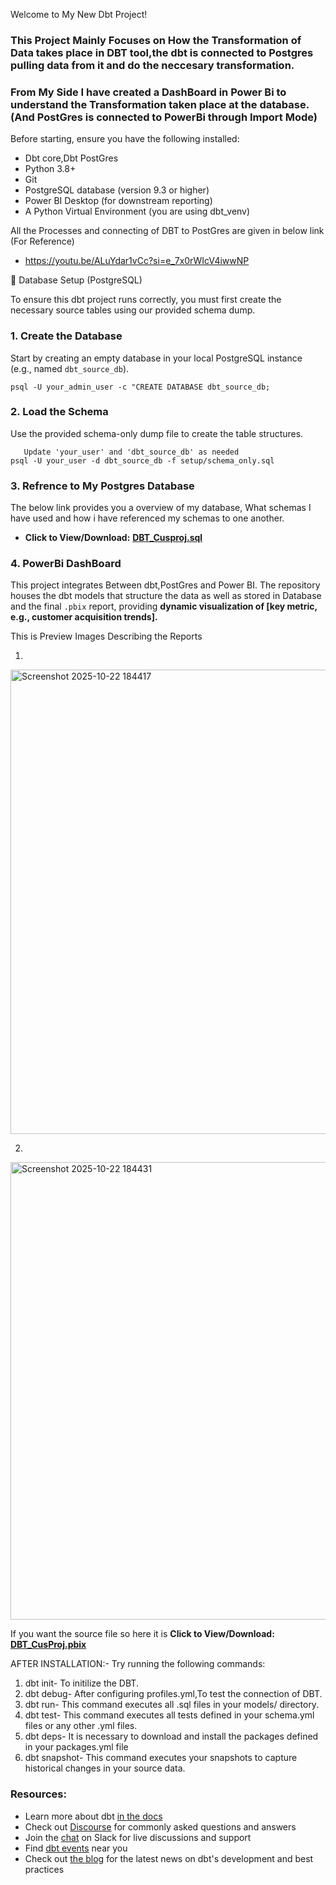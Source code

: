 Welcome to My New Dbt Project!

### This Project Mainly Focuses on How the Transformation of Data takes place in DBT tool,the dbt is connected to Postgres pulling data from it and do the neccesary transformation.
### From My Side I have created a DashBoard in Power Bi to understand the Transformation taken place at the database. (And PostGres is connected to PowerBi through Import Mode)
Before starting, ensure you have the following installed:
  - Dbt core,Dbt PostGres
  - Python 3.8+
  - Git
  - PostgreSQL database (version 9.3 or higher)
  - Power BI Desktop (for downstream reporting)
  - A Python Virtual Environment (you are using dbt_venv)

All the Processes and connecting of DBT to PostGres are given in below link (For Reference)
  - https://youtu.be/ALuYdar1vCc?si=e_7x0rWIcV4iwwNP

💾 Database Setup (PostgreSQL)

To ensure this dbt project runs correctly, you must first create the necessary source tables using our provided schema dump.

### 1. Create the Database

Start by creating an empty database in your local PostgreSQL instance (e.g., named `dbt_source_db`).

    psql -U your_admin_user -c "CREATE DATABASE dbt_source_db;


### 2. Load the Schema

 Use the provided schema-only dump file to create the table structures.
      
       Update 'your_user' and 'dbt_source_db' as needed
    psql -U your_user -d dbt_source_db -f setup/schema_only.sql

### 3. Refrence to  My Postgres Database

  The below link provides you a overview of my database, What schemas I have used and how i have referenced my schemas to one another. 
* **Click to View/Download:** **[DBT_Cusproj.sql](PostGresFile/DBT_Cusproj.sql)**

### 4. PowerBi DashBoard
  
   This project integrates Between dbt,PostGres and Power BI. The repository houses the dbt models that structure the data as well as stored in Database and the final `.pbix` report, providing **dynamic visualization of [key metric, e.g., customer acquisition trends].**
   
This is Preview Images Describing the Reports
   
  1.
   <img width="1344" height="743" alt="Screenshot 2025-10-22 184417" src="https://github.com/user-attachments/assets/dcf9d295-f910-48ac-88fd-57dbc35941cb" />
  

 
  2.
   <img width="1324" height="732" alt="Screenshot 2025-10-22 184431" src="https://github.com/user-attachments/assets/62298c89-d34f-4671-85e9-8bc8e2a51ac9" />


   If you want the source file so here it is 
       **Click to View/Download:** **[DBT_CusProj.pbix](Power_Bi_DashBoard)**

      


   
AFTER INSTALLATION:-
Try running the following commands:
1. dbt init- To initilize the DBT.
2. dbt debug- After configuring profiles.yml,To test the connection of DBT.
3. dbt run- This command executes all .sql files in your models/ directory.
4. dbt test- This command executes all tests defined in your schema.yml files or any other .yml files.
5. dbt deps- It is necessary to download and install the packages defined in your packages.yml file
6. dbt snapshot- This command executes your snapshots to capture historical changes in your source data.




### Resources:
- Learn more about dbt [in the docs](https://docs.getdbt.com/docs/introduction)
- Check out [Discourse](https://discourse.getdbt.com/) for commonly asked questions and answers
- Join the [chat](https://community.getdbt.com/) on Slack for live discussions and support
- Find [dbt events](https://events.getdbt.com) near you
- Check out [the blog](https://blog.getdbt.com/) for the latest news on dbt's development and best practices
